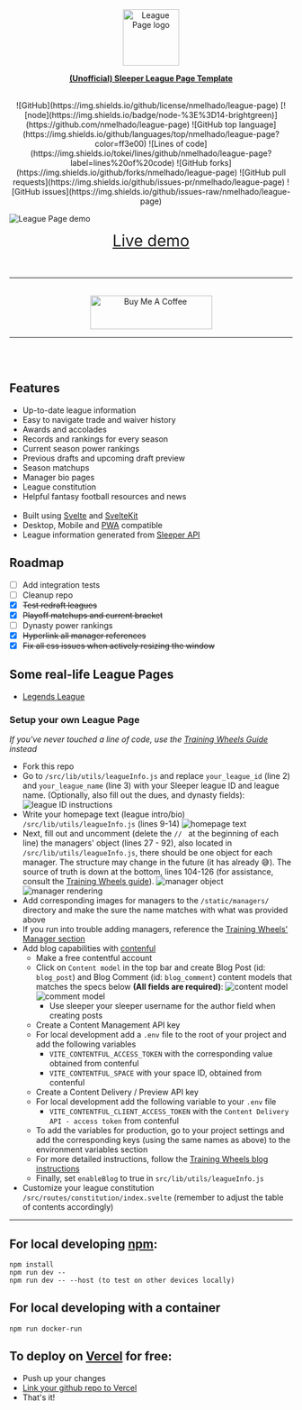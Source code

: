 <div align="center">
  <img alt="League Page logo" src="https://storage.googleapis.com/nfl-player-data/League%20Page.png" width="100px" />

  **[(Unofficial) Sleeper League Page Template](https://github.com/nmelhado/league-page/)**


  <br />
  ![GitHub](https://img.shields.io/github/license/nmelhado/league-page) [![node](https://img.shields.io/badge/node-%3E%3D14-brightgreen)](https://github.com/nmelhado/league-page) ![GitHub top language](https://img.shields.io/github/languages/top/nmelhado/league-page?color=ff3e00) ![Lines of code](https://img.shields.io/tokei/lines/github/nmelhado/league-page?label=lines%20of%20code) ![GitHub forks](https://img.shields.io/github/forks/nmelhado/league-page) ![GitHub pull requests](https://img.shields.io/github/issues-pr/nmelhado/league-page) ![GitHub issues](https://img.shields.io/github/issues-raw/nmelhado/league-page)
</div>


![League Page demo](https://storage.googleapis.com/nfl-player-data/league-page-demo.png)

<div align="center">
<a href="https://www.legendsleagueff.com/" style="font-size:2em; text-decoration: underline;" >Live demo</a>
</div>

<br>
<br>

-----------
<div align="center">

<br>
    <a href="https://www.buymeacoffee.com/nmelhado" target="_blank"><img src="https://cdn.buymeacoffee.com/buttons/v2/default-green.png" alt="Buy Me A Coffee" style="height: 60px !important; width: 217px !important;" width="217px" height="60px" ></a>
</div>

-----------

<br>
<br>

## Features
- Up-to-date league information
- Easy to navigate trade and waiver history
- Awards and accolades
- Records and rankings for every season
- Current season power rankings
- Previous drafts and upcoming draft preview
- Season matchups
- Manager bio pages
- League constitution
- Helpful fantasy football resources and news<br><br>
- Built using [Svelte](https://svelte.dev/docs) and [SvelteKit](https://kit.svelte.dev/docs)
- Desktop, Mobile and [PWA](https://mobilesyrup.com/2020/05/24/how-install-progressive-web-app-pwa-android-ios-pc-mac/) compatible 
- League information generated from [Sleeper API](https://docs.sleeper.app/)


## Roadmap
  - [ ] Add integration tests
  - [ ] Cleanup repo
  - [x] ~~Test redraft leagues~~
  - [x] ~~Playoff matchups and current bracket~~
  - [ ] Dynasty power rankings
  - [x] ~~Hyperlink all manager references~~
  - [x] ~~Fix all css issues when actively resizing the window~~

## Some real-life League Pages
- [Legends League](https://www.legendsleagueff.com/)

### Setup your own League Page
*If you've never touched a line of code, use the [Training Wheels Guide](./TRAINING_WHEELS.md) instead*
- Fork this repo
- Go to `/src/lib/utils/leagueInfo.js` and replace `your_league_id` (line 2) and `your_league_name` (line 3) with your Sleeper league ID and league name. (Optionally, also fill out the dues, and dynasty fields):
![league ID instructions](https://storage.googleapis.com/nfl-player-data/league_id_instructions.png)
- Write your homepage text (league intro/bio) `/src/lib/utils/leagueInfo.js` (lines 9-14)
![homepage text](https://storage.googleapis.com/nfl-player-data/homepage_text.png)
- Next, fill out and uncomment (delete the `// ` at the beginning of each line) the managers' object (lines 27 - 92), also located in `/src/lib/utils/leagueInfo.js`, there should be one object for each manager. The structure may change in the future (it has already 😅). The source of truth is down at the bottom, lines 104-126 (for assistance, consult the [Training Wheels guide](https://github.com/nmelhado/league-page/blob/master/TRAINING_WHEELS.md#ii-adding-managers-and-changing-the-homepage-text)).
![manager object](https://storage.googleapis.com/nfl-player-data/managersObj.png)
![manager rendering](https://storage.googleapis.com/nfl-player-data/managerRendering.png)
- Add corresponding images for managers to the `/static/managers/` directory and make the sure the name matches with what was provided above
- If you run into trouble adding managers, reference the [Training Wheels' Manager section](https://github.com/nmelhado/league-page/blob/master/TRAINING_WHEELS.md#ii-adding-managers-and-changing-the-homepage-text)
- Add blog capabilities with [contenful](https://contentful.com/)
    - Make a free contentful account
    - Click on `Content model` in the top bar and create Blog Post (id: `blog_post`) and Blog Comment (id: `blog_comment`) content models that matches the specs below **(All fields are required)**:
    ![content model](https://storage.googleapis.com/nfl-player-data/contentModel.jpg)
    ![comment model](https://storage.googleapis.com/nfl-player-data/commentModel.jpg)
        - Use sleeper your sleeper username for the author field when creating posts
    - Create a Content Management API key
    - For local development add a `.env` file to the root of your project and add the following variables
        - `VITE_CONTENTFUL_ACCESS_TOKEN` with the corresponding value obtained from contenful
        - `VITE_CONTENTFUL_SPACE` with your space ID, obtained from contenful
    - Create a Content Delivery / Preview API key
    - For local development add the following variable to your `.env` file
        - `VITE_CONTENTFUL_CLIENT_ACCESS_TOKEN` with the `Content Delivery API - access token` from contenful
    - To add the variables for production, go to your project settings and add the corresponding keys (using the same names as above) to the environment variables section
    - For more detailed instructions, follow the [Training Wheels blog instructions](https://github.com/nmelhado/league-page/blob/master/TRAINING_WHEELS.md#iii-add-a-blog)
    - Finally, set `enableBlog` to true in `src/lib/utils/leagueInfo.js`
- Customize your league constitution `/src/routes/constitution/index.svelte` (remember to adjust the table of contents accordingly)
-----------
## For local developing [npm](https://docs.npmjs.com/getting-started/what-is-npm):

    npm install
    npm run dev --
    npm run dev -- --host (to test on other devices locally)

## For local developing with a container

    npm run docker-run

## To deploy on [Vercel](https://vercel.com/) for free:
- Push up your changes
- [Link your github repo to Vercel](https://vercel.com/guides/deploying-svelte-with-vercel#step-2:-deploying-your-svelte-app-with-vercel)
- That's it!

<!-- ## Development
see [CONTRIBUTING.md](.github/CONTRIBUTING.md) -->

